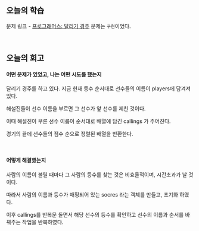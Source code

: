 ## 오늘의 학습
문제 링크 - [프로그래머스: 달리기 경주](https://school.programmers.co.kr/learn/courses/30/lessons/178871)
문제는 `구현`이었다.

<br />

## 오늘의 회고
#### 어떤 문제가 있었고, 나는 어떤 시도를 했는지
달리기 경주를 하고 있다. 지금 현재 등수 순서대로 선수들의 이름이 players에 담겨져 있다.

해설진들이 선수 이름을 부르면 그 선수가 앞 선수를 제친 것이다.

이때 해설진이 부른 선수 이름이 순서대로 배열에 담긴 callings 가 주어진다.

경기의 끝에 선수들의 점수 순으로 정렬된 배열을 반환한다.

<br />

#### 어떻게 해결했는지
사람의 이름이 불릴 때마다 그 사람의 등수를 찾는 것은 비효율적이며, 시간초과가 날 것이다.

따라서 사람의 이름과 등수가 매핑되어 있는 socres 라는 객체를 만들고, 초기화 하였다.

이후 callings를 반복문 돌면서 해당 선수의 등수를 확인하고 선수의 이름과 순서를 바꿔주는 작업을 반복하였다.
